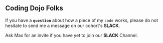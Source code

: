 ## Coding Dojo Folks

If you have a **`question`** about how a piece of my `code` works, please do not hesitate to send me a message on our cohort's **SLACK**.

Ask Max for an invite if you have yet to join our **SLACK** Channel.
